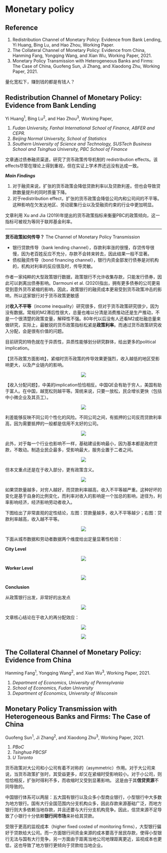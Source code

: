 # Monetary policy
## Reference 
1. Redistribution Channel of Monetary Policy: Evidence from Bank Lending, Yi Huang, Bing Lu, and Hao Zhou, Working Paper.
2. The Collateral Channel of Monetary Policy: Evidence from China, Hanming Fang, Yongqing Wang, and Xian Wu, Working Paper, 2021.
3. Monetary Policy Transmission with Heterogeneous Banks and Firms: The Case of China, Guofeng Sun, Ji Zhang, and Xiaodong Zhu, Working Paper, 2021.

量化宽松下，赚到钱的都是有钱人？

## Redistribution Channel of Monetary Policy: Evidence from Bank Lending
Yi Huang<sup>1</sup>, Bing Lu<sup>2</sup>, and Hao Zhou<sup>3</sup>, Working Paper, 
1. *Fudan University, Fanhai International School of Finance, ABFER and CEPR.*
2. *Beijing Normal University, School of Statistics*
3. *Southern University of Science and Technology, SUSTech Business School and Tsinghua University, PBC School of Finance*

文章通过债券融资渠道，研究了货币政策传导机制的 redistribution effects。该effects尽管在理论上得到重视，但在实证上学术界还远没有达成一致。

***Main Findings***

1. 对于融资来说，扩张的货币政策会降低贷款利率以及贷款利差。但也会导致贷款数量提升的同时质量下降。
2. 对于redistribution effect，扩张的货币政策会降低公司内和公司间的不平等。这种影响在欠发达地区、劳动密集行业以及受融资约束的行业中更加明显。

文章利用 Xu and Jia (2019)年提出的货币政策指标来衡量PBC的政策倾向，这一指标可被视为等同于联邦基金利率。

<hr />

**货币政策如何传导？** The Channel of Monetary Policy Transmission

- 银行贷款传导（bank lending channel），存款利率涨的很慢，存贷传导很慢，因为老百姓反应不充分，存款不会转来转去，因此结果一般不显著。
- 债权融资传导（bond financing channel），银行内资金部发行债券是对机构的，机构对利率的反应很及时，传导灵敏。

作者一家纯粹的大型政策银行数据，政策银行不允许收集存款，只能发行债券，因此可以剥离出债券影响。Darmouni et al. (2020)指出，拥有更多债券的公司更易受到意外货币紧缩的影响，因此，政策银行的融资成本更易受到货币政策冲击的影响，所以这家银行对于货币政策更敏感

对**收入不平等**（income inequality）研究很多，但对于货币政策研究很少，因为没有数据。常规的M2滞后性很大，总量也难以分清是消费推动还是生产推动，不是一个很清楚的政策变量，解释性不强。80年代以后没有人还看M2或社融总量来做研究，实际上，最敏锐的货币政策指标松紧是**政策利率**。而通过货币政策研究收入分配，会是很有价值的问题。

目前研究的特色就在于异质性，异质性能够划分研究群体，给出更多的political implication。

【货币政策方面影响】，紧缩时货币政策的传导效果更强烈，收入越低的地区受影响更大，以及产业链内的影响。

<div align = 'center'>

![](../image/20230321CF1.png)
</div>

【收入分配问题】，中美的implication恰恰相反。中国QE会有助于穷人，美国有助于富人。在中国，越宽松则越平等。笼统来说，只要一放松，民企增长更快（包括中小微企业及其员工）。

<div align = 'center'>

![](../image/20230321CF2.png)
</div>


利差能够反映不同公司个性化的风险。不同公司之间，有抵押的公司反而贷款利率高，因为需要抵押的一般都是信用不太好的公司。
<div align = 'center'>

![](../image/20230321CF3.png)
</div>



此外，对于每一个行业也影响不一样，基础建设影响最小，因为基本都是政府贷款，不敢动。制造业民企最多，受影响最大，服务业置于二者之间。
<div align = 'center'>

![](../image/20230321CF4.png)
</div>

但本文重点还是在于收入部分，更有政策含义。
<div align = 'center'>

![](../image/20230321CF5.png)
</div>

如果贷款量越多，对穷人越好，而贷款利率越高，收入不平等越严重。这种好坏的变化是基于自身的比例变化，而利率对收入的影响是一个加总的影响，途径为，利率影响经济，经济影响劳动者收入。

下图给出了非常直观的定性结论，左图：贷款量越多，收入不平等越少；右图：贷款利率越高，收入越不平等。

<div align = 'center'>

![](../image/20230321CF6.png)
</div>

下面从城市数据和劳动者数据两个维度给出定量显著性检验：

**City Level**
<div align = 'center'>

![](../image/20230321CF7.png)
</div>

**Worker Level**
<div align = 'center'>

![](../image/20230321CF8.png)
</div>

**Conclusion**

从政策银行出发，非常好的出发点
<div align = 'center'>

![](../image/20230321CF9.png)
</div>

文章核心结论在于收入的再分配效应：

<div align = 'center'>

![](../image/20230321CF10.png)
</div>

<div align = 'center'>

![](../image/20230321CF11.png)
</div>




## The Collateral Channel of Monetary Policy: Evidence from China
Hanming Fang<sup>1</sup>, Yongqing Wang<sup>2</sup>, and Xian Wu<sup>3</sup>, Working Paper, 2021.
1. *Department of Economics, University of Pennsylvania*
2. *School of Economics, Fudan University*
3. *Department of Economics, University of Wisconsin*







## Monetary Policy Transmission with Heterogeneous Banks and Firms: The Case of China
Guofeng Sun<sup>1</sup>, Ji Zhang<sup>2</sup>, and Xiaodong Zhu<sup>3</sup>, Working Paper, 2021.
1. *PBoC*
2. *Tsinghua PBCSF*
3. *U Toronto*

货币政策对大公司和小公司有着不对称的（asymmetric）作用。对于大公司来说，当货币政策扩张时，其受益更多，却又在紧缩时受影响较小。对于小公司，则恰恰相反，扩张时得利不多，而收缩时又受到显著影响。
这是由于其**信贷资源**不同导致的。

中国银行体系可以两层：五大国有银行以及众多小型商业银行，小型银行中大多数为地方银行。国有大行全国范围内分支机构众多，因此存款来源基础广泛，而地方银行则大多依赖当地存款，并且还要与大行分支机构竞争。因此，信贷来源不足导致了小银行十分依赖**银行间市场**来补给其贷款。

受限于更高的监视成本（higher fixed costed of monitoring firms），大型银行偏好于贷款给大公司。而一方面银行间资金来源的成本要高于居民存款，使得小型银行无法与国有大行竞争，另一方面由于距离当地公司地理距离更近，监视成本也更低，这也导致了地方银行更倾向于贷款给当地企业。






